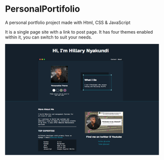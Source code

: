 # PersonalPortifolio
A personal portfolio project made with Html, CSS &amp; JavaScript

It is a single page site with a link to post page.
It has four themes enabled within it, you can switch to suit your needs.

![](images/Capture.PNG)
